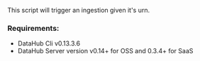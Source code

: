 This script will trigger an ingestion given it's urn.

### Requirements:
- DataHub Cli v0.13.3.6 
- DataHub Server version v0.14+ for OSS and 0.3.4+ for SaaS
